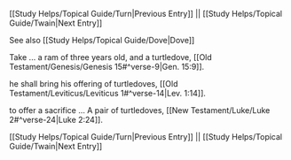 [[Study Helps/Topical Guide/Turn|Previous Entry]]  ||  [[Study Helps/Topical Guide/Twain|Next Entry]]

 See also [[Study Helps/Topical Guide/Dove|Dove]]

 Take ... a ram of three years old, and a turtledove, [[Old Testament/Genesis/Genesis 15#^verse-9|Gen. 15:9]].

 he shall bring his offering of turtledoves, [[Old Testament/Leviticus/Leviticus 1#^verse-14|Lev. 1:14]].

 to offer a sacrifice ... A pair of turtledoves, [[New Testament/Luke/Luke 2#^verse-24|Luke 2:24]].

[[Study Helps/Topical Guide/Turn|Previous Entry]]  ||  [[Study Helps/Topical Guide/Twain|Next Entry]]